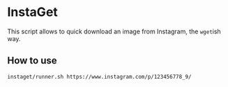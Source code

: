 # InstaGet

This script allows to quick download an image from Instagram, the `wget`ish way.

## How to use

```bash
instaget/runner.sh https://www.instagram.com/p/123456778_9/
```